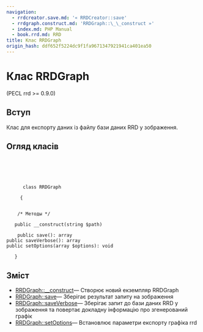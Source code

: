 ```yaml
---
navigation:
  - rrdcreator.save.md: '« RRDCreator::save'
  - rrdgraph.construct.md: 'RRDGraph::\_\_construct »'
  - index.md: PHP Manual
  - book.rrd.md: RRD
title: Клас RRDGraph
origin_hash: ddf652f5224dc9f1fa9671347921941ca401ea50
---
```

# Клас RRDGraph

(PECL rrd >= 0.9.0)

## Вступ

Клас для експорту даних із файлу бази даних RRD у зображення.

## Огляд класів

```classsynopsis


    
    
     
      class RRDGraph
     
     {
    

    /* Методы */
    
   public __construct(string $path)

    public save(): array
public saveVerbose(): array
public setOptions(array $options): void

   }
```

## Зміст

-   [RRDGraph::\_\_construct](rrdgraph.construct.md)— Створює новий екземпляр RRDGraph
-   [RRDGraph::save](rrdgraph.save.md)— Зберігає результат запиту на зображення
-   [RRDGraph::saveVerbose](rrdgraph.saveverbose.md)— Зберігає запит до бази даних RRD у зображення та повертає докладну інформацію про згенерований графік
-   [RRDGraph::setOptions](rrdgraph.setoptions.md)— Встановлює параметри експорту графіка rrd
